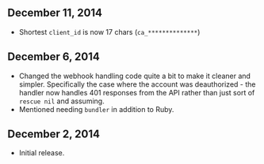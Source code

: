 ## December 11, 2014 ##

* Shortest `client_id` is now 17 chars (`ca_**************`)


## December 6, 2014 ##

* Changed the webhook handling code quite a bit to make it
  cleaner and simpler. Specifically the case where the account
  was deauthorized - the handler now handles 401 responses
  from the API rather than just sort of `rescue nil` and assuming.
* Mentioned needing `bundler` in addition to Ruby.


## December 2, 2014 ##

*   Initial release.
